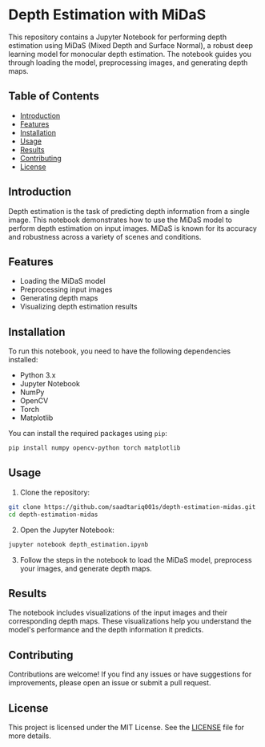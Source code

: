 # Depth Estimation with MiDaS

This repository contains a Jupyter Notebook for performing depth estimation using MiDaS (Mixed Depth and Surface Normal), a robust deep learning model for monocular depth estimation. The notebook guides you through loading the model, preprocessing images, and generating depth maps.

## Table of Contents
- [Introduction](#introduction)
- [Features](#features)
- [Installation](#installation)
- [Usage](#usage)
- [Results](#results)
- [Contributing](#contributing)
- [License](#license)

## Introduction
Depth estimation is the task of predicting depth information from a single image. This notebook demonstrates how to use the MiDaS model to perform depth estimation on input images. MiDaS is known for its accuracy and robustness across a variety of scenes and conditions.

## Features
- Loading the MiDaS model
- Preprocessing input images
- Generating depth maps
- Visualizing depth estimation results

## Installation
To run this notebook, you need to have the following dependencies installed:

- Python 3.x
- Jupyter Notebook
- NumPy
- OpenCV
- Torch
- Matplotlib

You can install the required packages using `pip`:
```bash
pip install numpy opencv-python torch matplotlib
```

## Usage
1. Clone the repository:
```bash
git clone https://github.com/saadtariq001s/depth-estimation-midas.git
cd depth-estimation-midas
```

2. Open the Jupyter Notebook:
```bash
jupyter notebook depth_estimation.ipynb
```

3. Follow the steps in the notebook to load the MiDaS model, preprocess your images, and generate depth maps.

## Results
The notebook includes visualizations of the input images and their corresponding depth maps. These visualizations help you understand the model's performance and the depth information it predicts.

## Contributing
Contributions are welcome! If you find any issues or have suggestions for improvements, please open an issue or submit a pull request.

## License
This project is licensed under the MIT License. See the [LICENSE](LICENSE) file for more details.
